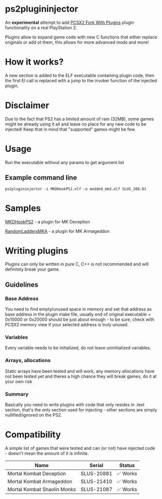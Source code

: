 ﻿# ps2plugininjector

An **experimental** attempt to add [PCSX2 Fork With Plugins](https://github.com/ASI-Factory/PCSX2-Fork-With-Plugins) plugin functionality on a real PlayStation 2.

Plugins allow to expand game code with new C functions that either replace originals or add ot them, this allows for 
more advanced mods and more!


# How it works?

A new section is added to the ELF executable containing plugin code, then the first EI call is replaced with a 
jump to the invoker function of the injected plugin.


# Disclaimer
Due to the fact that PS2 has a limited amount of ram (32MB), some games might be already using it all and
leave no place for any new code to be injected! Keep that in mind that "supported" games might be few.


# Usage

Run the executable without any params to get argument list

## Example command line
`ps2plugininjector -i MKDHookPS2.elf -o modded_mkd.elf SLUS_208.81`

# Samples

[MKDHookPS2](http://github.com/ermaccer/MKDHookPS2) - a plugin for MK Deception

[RandomLaddersMKA](https://github.com/ermaccer/RandomLaddersMKA) - a plugin for MK Armageddon

# Writing plugins

Plugins can only be written in pure C, C++ is not recommended and will definitely break your game.

## Guidelines

### Base Address
You need to find empty/unused space in memory and set that address as base address in the plugin make file, usually end of original executable + 0x10000 or 0x20000 should be just about enough - to be sure, check with PCSX2 memory view if your selected address is truly unused.


### Variables
Every variable needs to be initialized, do not leave uninitialized variables.


### Arrays, allocations
Static arrays have been tested and will work, any memory allocations have not been tested yet and theres a high chance they will break games, do it
at your own risk


### Summary
Basically you need to write plugins with code that only resides in .text section, that's the only section used for injecting - other sections are simply nullified/ignored on the PS2.


# Compatibility
A simple list of games that were tested and can (or not) have injected code - doesn't mean the amount of it is infinite.

| Name | Serial | Status |
|       ---       |       ---       |      ---       |
| Mortal Kombat Deception | SLUS-20881 |✅ Works  |
| Mortal Kombat Armageddon | SLUS-21410 |✅ Works  |
| Mortal Kombat Shaolin Monks | SLUS-21087 |✅ Works  |
